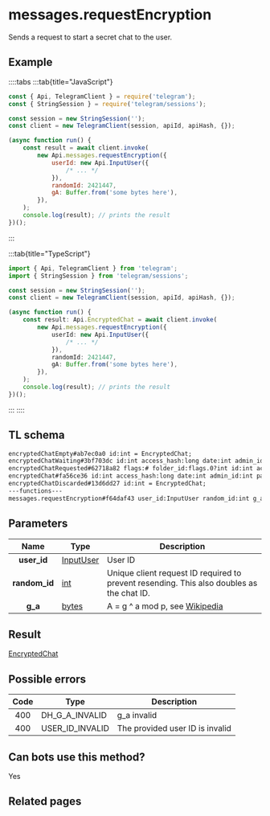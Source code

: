 # messages.requestEncryption

Sends a request to start a secret chat to the user.

## Example

::::tabs
:::tab{title="JavaScript"}

```js
const { Api, TelegramClient } = require('telegram');
const { StringSession } = require('telegram/sessions');

const session = new StringSession('');
const client = new TelegramClient(session, apiId, apiHash, {});

(async function run() {
    const result = await client.invoke(
        new Api.messages.requestEncryption({
            userId: new Api.InputUser({
                /* ... */
            }),
            randomId: 2421447,
            gA: Buffer.from('some bytes here'),
        }),
    );
    console.log(result); // prints the result
})();
```

:::

:::tab{title="TypeScript"}

```ts
import { Api, TelegramClient } from 'telegram';
import { StringSession } from 'telegram/sessions';

const session = new StringSession('');
const client = new TelegramClient(session, apiId, apiHash, {});

(async function run() {
    const result: Api.EncryptedChat = await client.invoke(
        new Api.messages.requestEncryption({
            userId: new Api.InputUser({
                /* ... */
            }),
            randomId: 2421447,
            gA: Buffer.from('some bytes here'),
        }),
    );
    console.log(result); // prints the result
})();
```

:::
::::

## TL schema

```txt
encryptedChatEmpty#ab7ec0a0 id:int = EncryptedChat;
encryptedChatWaiting#3bf703dc id:int access_hash:long date:int admin_id:int participant_id:int = EncryptedChat;
encryptedChatRequested#62718a82 flags:# folder_id:flags.0?int id:int access_hash:long date:int admin_id:int participant_id:int g_a:bytes = EncryptedChat;
encryptedChat#fa56ce36 id:int access_hash:long date:int admin_id:int participant_id:int g_a_or_b:bytes key_fingerprint:long = EncryptedChat;
encryptedChatDiscarded#13d6dd27 id:int = EncryptedChat;
---functions---
messages.requestEncryption#f64daf43 user_id:InputUser random_id:int g_a:bytes = EncryptedChat;
```

## Parameters

|     Name      | Type                                                  | Description                                                                                         |
| :-----------: | ----------------------------------------------------- | --------------------------------------------------------------------------------------------------- |
|  **user_id**  | [InputUser](https://core.telegram.org/type/InputUser) | User ID                                                                                             |
| **random_id** | [int](https://core.telegram.org/type/int)             | Unique client request ID required to prevent resending. This also doubles as the chat ID.           |
|    **g_a**    | [bytes](https://core.telegram.org/type/bytes)         | A = g ^ a mod p, see [Wikipedia](https://en.wikipedia.org/wiki/Diffie%E2%80%93Hellman_key_exchange) |

## Result

[EncryptedChat](https://core.telegram.org/type/EncryptedChat)

## Possible errors

| Code | Type            | Description                     |
| :--: | --------------- | ------------------------------- |
| 400  | DH_G_A_INVALID  | g_a invalid                     |
| 400  | USER_ID_INVALID | The provided user ID is invalid |

## Can bots use this method?

Yes

## Related pages
